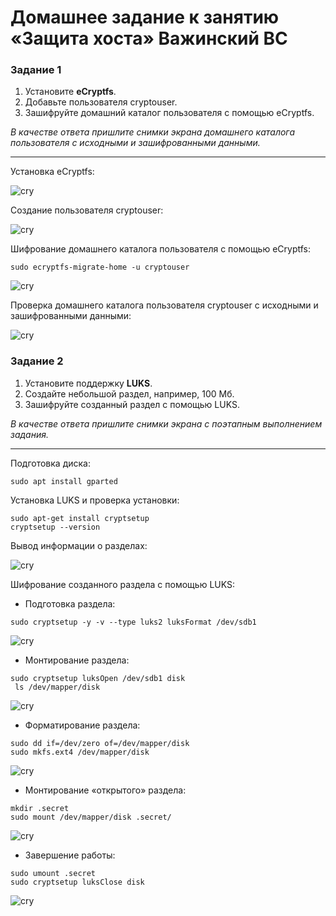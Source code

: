 # Домашнее задание к занятию  «Защита хоста» Важинский ВС

### Задание 1

1. Установите **eCryptfs**.
2. Добавьте пользователя cryptouser.
3. Зашифруйте домашний каталог пользователя с помощью eCryptfs.


*В качестве ответа  пришлите снимки экрана домашнего каталога пользователя с исходными и зашифрованными данными.*  

---

Установка eCryptfs:

![cry](./img/cry1.png)

Создание пользователя cryptouser:

![cry](./img/cry2.png)

Шифрование домашнего каталога пользователя с помощью eCryptfs:

```
sudo ecryptfs-migrate-home -u cryptouser
```

![cry](./img/cry3.png)

Проверка домашнего каталога пользователя cryptouser с исходными и зашифрованными данными:

![cry](./img/cry4_1.png)

### Задание 2

1. Установите поддержку **LUKS**.
2. Создайте небольшой раздел, например, 100 Мб.
3. Зашифруйте созданный раздел с помощью LUKS.

*В качестве ответа пришлите снимки экрана с поэтапным выполнением задания.*

---

Подготовка диска:

```
sudo apt install gparted
```

Установка LUKS и проверка установки:

```
sudo apt-get install cryptsetup
cryptsetup --version
```

Вывод информации о разделах:

![cry](./img/cry5.png)

Шифрование созданного раздела с помощью LUKS:
- Подготовка раздела:

```
sudo cryptsetup -y -v --type luks2 luksFormat /dev/sdb1
```

![cry](./img/cry6.png)

- Монтирование раздела:

```
sudo cryptsetup luksOpen /dev/sdb1 disk
 ls /dev/mapper/disk
```

![cry](./img/cry7.png)

- Форматирование раздела:

```
sudo dd if=/dev/zero of=/dev/mapper/disk
sudo mkfs.ext4 /dev/mapper/disk
```

![cry](./img/cry8.png)

- Монтирование «открытого» раздела:

```
mkdir .secret
sudo mount /dev/mapper/disk .secret/
```

![cry](./img/cry9.png)

- Завершение работы:

```
sudo umount .secret
sudo cryptsetup luksClose disk
```

![cry](./img/cry10.png)
